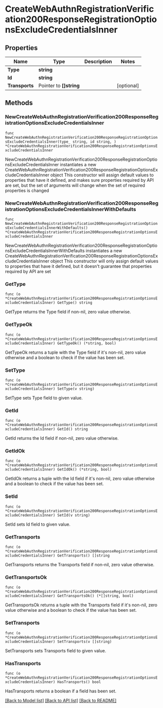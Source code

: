 # CreateWebAuthnRegistrationVerification200ResponseRegistrationOptionsExcludeCredentialsInner

## Properties

Name | Type | Description | Notes
------------ | ------------- | ------------- | -------------
**Type** | **string** |  | 
**Id** | **string** |  | 
**Transports** | Pointer to **[]string** |  | [optional] 

## Methods

### NewCreateWebAuthnRegistrationVerification200ResponseRegistrationOptionsExcludeCredentialsInner

`func NewCreateWebAuthnRegistrationVerification200ResponseRegistrationOptionsExcludeCredentialsInner(type_ string, id string, ) *CreateWebAuthnRegistrationVerification200ResponseRegistrationOptionsExcludeCredentialsInner`

NewCreateWebAuthnRegistrationVerification200ResponseRegistrationOptionsExcludeCredentialsInner instantiates a new CreateWebAuthnRegistrationVerification200ResponseRegistrationOptionsExcludeCredentialsInner object
This constructor will assign default values to properties that have it defined,
and makes sure properties required by API are set, but the set of arguments
will change when the set of required properties is changed

### NewCreateWebAuthnRegistrationVerification200ResponseRegistrationOptionsExcludeCredentialsInnerWithDefaults

`func NewCreateWebAuthnRegistrationVerification200ResponseRegistrationOptionsExcludeCredentialsInnerWithDefaults() *CreateWebAuthnRegistrationVerification200ResponseRegistrationOptionsExcludeCredentialsInner`

NewCreateWebAuthnRegistrationVerification200ResponseRegistrationOptionsExcludeCredentialsInnerWithDefaults instantiates a new CreateWebAuthnRegistrationVerification200ResponseRegistrationOptionsExcludeCredentialsInner object
This constructor will only assign default values to properties that have it defined,
but it doesn't guarantee that properties required by API are set

### GetType

`func (o *CreateWebAuthnRegistrationVerification200ResponseRegistrationOptionsExcludeCredentialsInner) GetType() string`

GetType returns the Type field if non-nil, zero value otherwise.

### GetTypeOk

`func (o *CreateWebAuthnRegistrationVerification200ResponseRegistrationOptionsExcludeCredentialsInner) GetTypeOk() (*string, bool)`

GetTypeOk returns a tuple with the Type field if it's non-nil, zero value otherwise
and a boolean to check if the value has been set.

### SetType

`func (o *CreateWebAuthnRegistrationVerification200ResponseRegistrationOptionsExcludeCredentialsInner) SetType(v string)`

SetType sets Type field to given value.


### GetId

`func (o *CreateWebAuthnRegistrationVerification200ResponseRegistrationOptionsExcludeCredentialsInner) GetId() string`

GetId returns the Id field if non-nil, zero value otherwise.

### GetIdOk

`func (o *CreateWebAuthnRegistrationVerification200ResponseRegistrationOptionsExcludeCredentialsInner) GetIdOk() (*string, bool)`

GetIdOk returns a tuple with the Id field if it's non-nil, zero value otherwise
and a boolean to check if the value has been set.

### SetId

`func (o *CreateWebAuthnRegistrationVerification200ResponseRegistrationOptionsExcludeCredentialsInner) SetId(v string)`

SetId sets Id field to given value.


### GetTransports

`func (o *CreateWebAuthnRegistrationVerification200ResponseRegistrationOptionsExcludeCredentialsInner) GetTransports() []string`

GetTransports returns the Transports field if non-nil, zero value otherwise.

### GetTransportsOk

`func (o *CreateWebAuthnRegistrationVerification200ResponseRegistrationOptionsExcludeCredentialsInner) GetTransportsOk() (*[]string, bool)`

GetTransportsOk returns a tuple with the Transports field if it's non-nil, zero value otherwise
and a boolean to check if the value has been set.

### SetTransports

`func (o *CreateWebAuthnRegistrationVerification200ResponseRegistrationOptionsExcludeCredentialsInner) SetTransports(v []string)`

SetTransports sets Transports field to given value.

### HasTransports

`func (o *CreateWebAuthnRegistrationVerification200ResponseRegistrationOptionsExcludeCredentialsInner) HasTransports() bool`

HasTransports returns a boolean if a field has been set.


[[Back to Model list]](../README.md#documentation-for-models) [[Back to API list]](../README.md#documentation-for-api-endpoints) [[Back to README]](../README.md)


